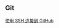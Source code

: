 ## Git

[使用 SSH 连接到 GitHub](https://docs.github.com/cn/github/authenticating-to-github/connecting-to-github-with-ssh)
